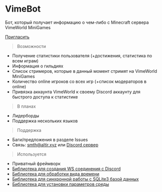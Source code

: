 
# VimeBot

Бот, который получает информацию о чем-либо с Minecraft сервера VimeWorld MiniGames

[Пригласить](https://discordapp.com/oauth2/authorize?client_id=617440271386411047&scope=bot&permissions=378944)

> Возможности
* Получение статистики пользователя (+достижения, статистика по всем играм)
* Информация о гильдиях
* Список стримеров, которые в данный момент стримят на VimeWorld MiniGames
* Количество online игроков со всех игр (+список модераторов в online)
* Привязка аккаунта VimeWorld к своему Discord аккаунту для быстрого доступа к статистике

> В планах
* Лидерборды
* Поддержка нескольких языков

> Поддержка
* Баги/предложения в разделе Issues
* Связь: smth@altir.xyz или [Discord сервер](https://altir.xyz/smth/support)

> Используется
* Приватный фреймворк
* [Библиотека для создания WS соединения с Discord](https://abal.moe/Eris)
* [Библиотека для обработки вида времени](https://momentjs.com)
* [Библиотека для синхронной работы с SQLite3 базой данных](https://github.com/JoshuaWise/better-sqlite3)
* [Библиотека для установки параметров среды](https://github.com/rolodato/dotenv-safe)
